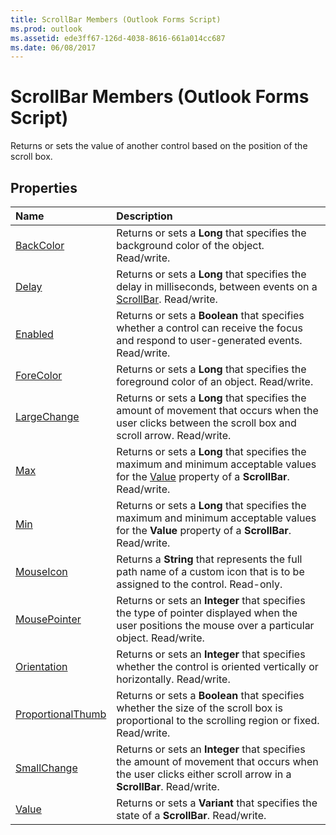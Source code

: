 ```yaml
---
title: ScrollBar Members (Outlook Forms Script)
ms.prod: outlook
ms.assetid: ede3ff67-126d-4038-8616-661a014cc687
ms.date: 06/08/2017
---
```



# ScrollBar Members (Outlook Forms Script)

Returns or sets the value of another control based on the position of the scroll box.


## Properties



|**Name**|**Description**|
|:-----|:-----|
| [BackColor](scrollbar-backcolor-property-outlook-forms-script.md)|Returns or sets a  **Long** that specifies the background color of the object. Read/write.|
| [Delay](scrollbar-delay-property-outlook-forms-script.md)|Returns or sets a  **Long** that specifies the delay in milliseconds, between events on a [ScrollBar](scrollbar-object-outlook-forms-script.md). Read/write.|
| [Enabled](scrollbar-enabled-property-outlook-forms-script.md)|Returns or sets a  **Boolean** that specifies whether a control can receive the focus and respond to user-generated events. Read/write.|
| [ForeColor](scrollbar-forecolor-property-outlook-forms-script.md)|Returns or sets a  **Long** that specifies the foreground color of an object. Read/write.|
| [LargeChange](scrollbar-largechange-property-outlook-forms-script.md)|Returns or sets a  **Long** that specifies the amount of movement that occurs when the user clicks between the scroll box and scroll arrow. Read/write.|
| [Max](scrollbar-max-property-outlook-forms-script.md)|Returns or sets a  **Long** that specifies the maximum and minimum acceptable values for the [Value](scrollbar-value-property-outlook-forms-script.md) property of a **ScrollBar**. Read/write.|
| [Min](scrollbar-min-property-outlook-forms-script.md)|Returns or sets a  **Long** that specifies the maximum and minimum acceptable values for the **Value** property of a **ScrollBar**. Read/write.|
| [MouseIcon](scrollbar-mouseicon-property-outlook-forms-script.md)|Returns a  **String** that represents the full path name of a custom icon that is to be assigned to the control. Read-only.|
| [MousePointer](scrollbar-mousepointer-property-outlook-forms-script.md)|Returns or sets an  **Integer** that specifies the type of pointer displayed when the user positions the mouse over a particular object. Read/write.|
| [Orientation](scrollbar-orientation-property-outlook-forms-script.md)|Returns or sets an  **Integer** that specifies whether the control is oriented vertically or horizontally. Read/write.|
| [ProportionalThumb](scrollbar-proportionalthumb-property-outlook-forms-script.md)|Returns or sets a  **Boolean** that specifies whether the size of the scroll box is proportional to the scrolling region or fixed. Read/write.|
| [SmallChange](scrollbar-smallchange-property-outlook-forms-script.md)|Returns or sets an  **Integer** that specifies the amount of movement that occurs when the user clicks either scroll arrow in a **ScrollBar**. Read/write.|
| [Value](scrollbar-value-property-outlook-forms-script.md)|Returns or sets a  **Variant** that specifies the state of a **ScrollBar**. Read/write.|



